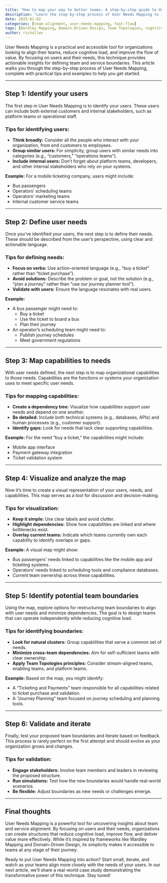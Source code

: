 ```yaml
---
title: "How to map your way to better teams: A step-by-step guide to User Needs Mapping"
description: "Learn the step-by-step process of User Needs Mapping to identify team and service boundaries for better alignment and flow."
date: 2025-01-02
categories: [team-alignment, user-needs-mapping, fast-flow]
tags: [Wardley Mapping, Domain-Driven Design, Team Topologies, cognitive load, organizational design]
author: richallen
---
```


User Needs Mapping is a practical and accessible tool for organizations looking to align their teams, reduce cognitive load, and improve the flow of value. By focusing on users and their needs, this technique provides actionable insights for defining team and service boundaries. This article walks you through the step-by-step process of User Needs Mapping, complete with practical tips and examples to help you get started.

---

## Step 1: Identify your users

The first step in User Needs Mapping is to identify your users. These users can include both external customers and internal stakeholders, such as platform teams or operational staff.

### Tips for identifying users:
- **Think broadly:** Consider all the people who interact with your organization, from end customers to employees.
- **Group similar users:** For simplicity, group users with similar needs into categories (e.g., “customers,” “operations teams”).
- **Include internal users:** Don’t forget about platform teams, developers, and other internal stakeholders who rely on your systems.

**Example:** For a mobile ticketing company, users might include:
- Bus passengers
- Operators’ scheduling teams
- Operators’ marketing teams
- Internal customer service teams

---

## Step 2: Define user needs

Once you’ve identified your users, the next step is to define their needs. These should be described from the user’s perspective, using clear and actionable language.

### Tips for defining needs:
- **Focus on verbs:** Use action-oriented language (e.g., “buy a ticket” rather than “ticket purchase”).
- **Avoid solutions:** Describe the problem or goal, not the solution (e.g., “plan a journey” rather than “use our journey planner tool”).
- **Validate with users:** Ensure the language resonates with real users.

**Example:**
- A bus passenger might need to:
  - Buy a ticket
  - Use the ticket to board a bus
  - Plan their journey
- An operator’s scheduling team might need to:
  - Publish journey schedules
  - Meet government regulations

---

## Step 3: Map capabilities to needs

With user needs defined, the next step is to map organizational capabilities to those needs. Capabilities are the functions or systems your organization uses to meet specific user needs.

### Tips for mapping capabilities:
- **Create a dependency tree:** Visualize how capabilities support user needs and depend on one another.
- **Be detailed:** Include both technical systems (e.g., databases, APIs) and human processes (e.g., customer support).
- **Identify gaps:** Look for needs that lack clear supporting capabilities.

**Example:**
For the need “buy a ticket,” the capabilities might include:
- Mobile app interface
- Payment gateway integration
- Ticket validation system

---

## Step 4: Visualize and analyze the map

Now it’s time to create a visual representation of your users, needs, and capabilities. This map serves as a tool for discussion and decision-making.

### Tips for visualization:
- **Keep it simple:** Use clear labels and avoid clutter.
- **Highlight dependencies:** Show how capabilities are linked and where bottlenecks exist.
- **Overlay current teams:** Indicate which teams currently own each capability to identify overlaps or gaps.

**Example:**
A visual map might show:
- Bus passengers’ needs linked to capabilities like the mobile app and ticketing systems.
- Operators’ needs linked to scheduling tools and compliance databases.
- Current team ownership across these capabilities.

---

## Step 5: Identify potential team boundaries

Using the map, explore options for restructuring team boundaries to align with user needs and minimize dependencies. The goal is to design teams that can operate independently while reducing cognitive load.

### Tips for identifying boundaries:
- **Look for natural clusters:** Group capabilities that serve a common set of needs.
- **Minimize cross-team dependencies:** Aim for self-sufficient teams with clear ownership.
- **Apply Team Topologies principles:** Consider stream-aligned teams, enabling teams, and platform teams.

**Example:**
Based on the map, you might identify:
- A “Ticketing and Payments” team responsible for all capabilities related to ticket purchase and validation.
- A “Journey Planning” team focused on journey scheduling and planning tools.

---

## Step 6: Validate and iterate

Finally, test your proposed team boundaries and iterate based on feedback. This process is rarely perfect on the first attempt and should evolve as your organization grows and changes.

### Tips for validation:
- **Engage stakeholders:** Involve team members and leaders in reviewing the proposed structure.
- **Run simulations:** Test how the new boundaries would handle real-world scenarios.
- **Be flexible:** Adjust boundaries as new needs or challenges emerge.

---

## Final thoughts

User Needs Mapping is a powerful tool for uncovering insights about team and service alignment. By focusing on users and their needs, organizations can create structures that reduce cognitive load, improve flow, and deliver value more effectively. While it’s inspired by frameworks like Wardley Mapping and Domain-Driven Design, its simplicity makes it accessible to teams at any stage of their journey.

Ready to put User Needs Mapping into action? Start small, iterate, and watch as your teams align more closely with the needs of your users. In our next article, we’ll share a real-world case study demonstrating the transformative power of this technique. Stay tuned!

